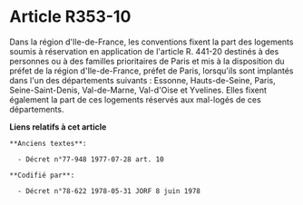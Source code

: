 # Article R353-10

Dans la région d'Ile-de-France, les conventions fixent la part des logements soumis à réservation en application de l'article
R. 441-20 destinés à des personnes ou à des familles prioritaires de Paris et mis à la disposition du préfet de la région
d'Ile-de-France, préfet de Paris, lorsqu'ils sont implantés dans l'un des départements suivants : Essonne, Hauts-de-Seine,
Paris, Seine-Saint-Denis, Val-de-Marne, Val-d'Oise et Yvelines. Elles fixent également la part de ces logements réservés aux
mal-logés de ces départements.

**Liens relatifs à cet article**

	**Anciens textes**:

	  - Décret n°77-948 1977-07-28 art. 10

	**Codifié par**:

	  - Décret n°78-622 1978-05-31 JORF 8 juin 1978
